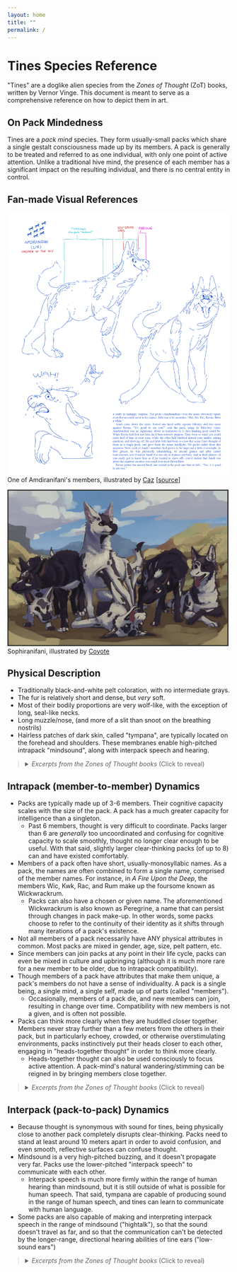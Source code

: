 ```yaml
---
layout: home
title: ""
permalink: /
---
```

# Tines Species Reference

"Tines" are a doglike alien species from the *Zones of Thought* (ZoT) books, written by Vernor Vinge. This document is meant to serve as a comprehensive reference on how to depict them in art.


## On Pack Mindedness
Tines are a *pack mind* species. They form usually-small packs which share a single gestalt consciousness made up by its members. A pack is generally to be treated and referred to as one individual, with only one point of active attention. Unlike a traditional hive mind, the presence of each member has a significant impact on the resulting individual, and there is no central entity in control.


## Fan-made Visual References
[<img src="./attachments/amdi.png" width="500"/>](./attachments/amdi.png)<br>
One of Amdiranifani's members, illustrated by [Caz](https://timberwind.tumblr.com) [[source](https://bsky.app/profile/timberwind.bsky.social/post/3kx26wyju4r2p)]

[<img src="./attachments/me.jpg" width="500"/>](./attachments/me.jpg)<br>
Sophiranifani, illustrated by [Coyote](https://www.furaffinity.net/user/faryart)


## Physical Description
- Traditionally black-and-white pelt coloration, with no intermediate grays.
- The fur is relatively short and dense, but *very* soft.
- Most of their bodily proportions are very wolf-like, with the exception of long, seal-like necks.
- Long muzzle/nose, (and more of a slit than snoot on the breathing nostrils)
- Hairless patches of dark skin, called "tympana", are typically located on the forehead and shoulders. These membranes enable high-pitched intrapack "mindsound", along with interpack speech and hearing.

<blockquote>
<details>
<summary><i>Excerpts from the Zones of Thought books</i> (Click to reveal)</summary>

<blockquote>
<p>Considering all the thousands of years that dogs have been bred by humans (and others), this could have been some oddball breed ... but only just. The hair was short and dense, a deep velour of black and white. The two tones lay in broad swaths with no intermediate grays. This one’s entire head was black, its haunches split between white and black. The tail was a short, unimpressive flap covering its rear. There were hairless patches on its shoulders and head, where Jefri could see black skin. But the strangest thing was the long, supple neck. It would look more natural in a sea’mal than a dog.</p>
<p>Jefri wiggled his fingers, and the puppy's eyes widened, revealing an edge of white around the iris.</p>
<p>—Vernor Vinge, <cite>A Fire Upon the Deep, Chapter 5</cite></p>
</blockquote>

</details>
</blockquote>

## Intrapack (member-to-member) Dynamics
- Packs are typically made up of 3-6 members. Their cognitive capacity scales with the size of the pack. A pack has a much greater capacity for intelligence than a singleton.
	- Past 6 members, thought is very difficult to coordinate. Packs larger than 6 are *generally* too uncoordinated and confusing for cognitive capacity to scale smoothly, thought no longer clear enough to be useful. With that said, slightly larger clear-thinking packs (of up to 8) can and have existed comfortably.
- Members of a pack often have short, usually-monosyllabic names. As a pack, the names are often combined to form a single name, comprised of the member names. For instance, in *A Fire Upon the Deep*, the members Wic, Kwk, Rac, and Rum make up the foursome known as Wickwrackrum.
	- Packs can also have a chosen or given name. The aforementioned Wickwrackrum is also known as Peregrine, a name that can persist through changes in pack make-up. In other words, some packs choose to refer to the continuity of their identity as it shifts through many iterations of a pack's existence.
- Not all members of a pack necessarily have ANY physical attributes in common. Most packs are mixed in gender, age, size, pelt pattern, etc.
- Since members can join packs at any point in their life cycle, packs can even be mixed in culture and upbringing (although it is much more rare for a new member to be older, due to intrapack compatibility).
- Though members of a pack have attributes that make them unique, a pack's members do not have a sense of individuality. A pack is a single being, a single mind, a single self, made up of parts (called "members").
	- Occasionally, members of a pack die, and new members can join, resulting in change over time. Compatibility with new members is not a given, and is often not possible.
- Packs can think more clearly when they are huddled closer together. Members never stray further than a few meters from the others in their pack, but in particularly echoey, crowded, or otherwise overstimulating environments, packs instinctively put their heads closer to each other, engaging in "heads-together thought" in order to think more clearly.
	- Heads-together thought can also be used consciously to focus active attention. A pack-mind's natural wandering/stimming can be reigned in by bringing members close together.

<blockquote>
<details>
<summary><i>Excerpts from the Zones of Thought books</i> (Click to reveal)</summary>

<blockquote>
<p>It didn’t take Jefri long to realize that the puppies were driven by a single mind. When they ran around him, some would always sit a little way off, their graceful necks arching this way and that—and the runners seemed to know exactly what the others saw. He couldn’t hide things behind his back if there was even one of them to alert the others. For a while he thought they were somehow talking to each other. But it was more than that: when he watched them unfasten his shoes or draw a picture—the heads and mouths and paws cooperated so perfectly, like the fingers on a person’s hands. Jefri didn’t reason things out so explicitly; but over a period of days he came to think of all the puppies together as a single friend.</p>
<p>—Vernor Vinge, <cite>A Fire Upon the Deep, Chapter 14</cite></p>
</blockquote>

<blockquote>
<p>“Wic-Kwk-Rac-Rum looked ahead. He was almost out of it; the south edge of the wreckage. He dragged himself to a patch of clean ground. Parts of him vomited, and he collapsed. Sanity slowly returned. Wickwrackrum looked up, saw Jaqueramaphan just inside the mob. Scriber was a big fellow, a sixsome, but he was having at least as bad a time as Peregrine. He staggered from side to side, eyes wide, snapping at himself and others.</p>
<p>—Vernor Vinge, <cite>A Fire Upon the Deep, Chapter 4</cite></p>
</blockquote>

<blockquote>
<p>Woodcarver, but so … misarranged. One member was so old it had to be helped by the rest. Two were scarcely more than puppies, and one of those a constant drooler. The largest member was white-eyed blind. It was the sort of thing you might see in a waterfront slum, or in the last generation of incest.</p>
<p>—Vernor Vinge, <cite>A Fire Upon the Deep, Chapter 11</cite></p>
</blockquote>

<blockquote>
<p>Steel watched a digger pack at the bottom of one of the trenches. There were thirty members, so close to each other that their shoulders sometimes touched. It was an enormous mob, but there was nothing of an orgy about the association. Even before Woodcarver, construction and factory guilds had been doing this sort of thing: The thirty-member pack below was probably not as bright as a threesome. The front rank of ten swung mattocks in unison, carving steadily into the wall of dirt. When their heads and mattocks were extended high, the ten members behind them darted forward to scoop back the dirt and rocks that had just been freed. Behind them, a third tier of members hauled the dirt from the pit. Making it work was a complicated bit of timing — the earth was not homogeneous — but it was well within the mental ability of the pack.</p>
<p>—Vernor Vinge, <cite>A Fire Upon the Deep, Chapter 23</cite></p>
</blockquote>

</details>
</blockquote>

## Interpack (pack-to-pack) Dynamics
- Because thought is synonymous with sound for tines, being physically close to another pack completely disrupts clear-thinking. Packs need to stand at least around 10 meters apart in order to avoid confusion, and even smooth, reflective surfaces can confuse thought.
- Mindsound is a very high-pitched buzzing, and it doesn't propagate very far. Packs use the lower-pitched "interpack speech" to communicate with each other.
	- Interpack speech is much more firmly within the range of human hearing than mindsound, but it is still outside of what is possible for human speech. That said, tympana are capable of producing sound in the range of human speech, and tines can learn to communicate with human language.
- Some packs are also capable of making and interpreting interpack speech in the range of mindsound ("hightalk"), so that the sound doesn't travel as far, and so that the communication can't be detected by the longer-range, directional hearing abilities of tine ears ("low-sound ears")

<blockquote>
<details>
<summary><i>Excerpts from the Zones of Thought books</i> (Click to reveal)</summary>

<blockquote>
<p>They stared at each other for a moment, then Scriber made silly squirling gestures at his shoulder tympana. _Listen up_. “Can you talk like this?” His voice came very high-pitched, up where some people can’t make voluntary conversation, where low-sound ears are deaf. Hightalk could be confusing, but it was very directional and faded quickly with distance; no one else would hear them. Peregrine nodded, “Hightalk is no problem.” The trick was to use tones pure enough not to confuse.</p>
<p>—Vernor Vinge, <cite>A Fire Upon the Deep, Chapter 2</cite></p>
</blockquote>

<blockquote>
<p>"Be careful!" Jefri said, jerking back his hand. He remembered the grownups' teeth. Suddenly the air was full of gobbling and buzzing. Hmp. They sounded more like goofy birds than dogs. One of the other pups came forward. It extended a sleek nose toward Jefri. "Be careful!" it said, a perfect playback of the boy's voice ... yet its mouth was closed.</p>
<p>—Vernor Vinge, <cite>A Fire Upon the Deep, Chapter 5</cite></p>
</blockquote>

</details>
</blockquote>
